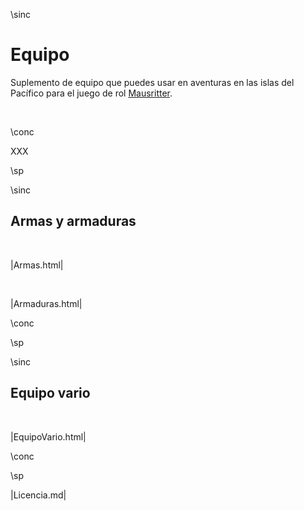 

\sinc

# Equipo

Suplemento de equipo que puedes usar en aventuras en las islas del Pacífico para el juego de rol [Mausritter](https://losing-games.itch.io/mausritter).

&nbsp;

\conc

XXX

\sp

\sinc

## Armas y armaduras

&nbsp;

|Armas.html|

&nbsp;

|Armaduras.html|

\conc

\sp

\sinc

## Equipo vario

&nbsp;

|EquipoVario.html|

\conc

\sp

|Licencia.md|
